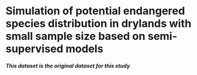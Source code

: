 # Simulation of potential endangered species distribution in drylands with small sample size based on semi-supervised models

##### This dataset is the original dataset for this study
